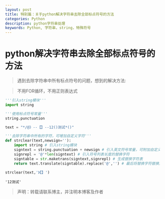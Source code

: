 ```yaml
---
layout: post
title: 特别篇：关于python解决字符串去除全部标点符号的方法
categories: Python
description: python字符串处理
keywords: Python, 字符串，string，特殊符号
---
```


# python解决字符串去除全部标点符号的方法 #


> 遇到去除字符串中所有标点符号的问题，想到的解决方法:

>不用FOR循环，不用正则表达式


```python
'''引入string模块'''
import string
```


```python
'''使用标点符号常量'''
string.punctuation
```


```python
text = "*/@》--【】--12()测试*()"

'''去除字符串中所有的字符，可增加自定义字符'''
def strclear(text,newsign=''):
    import string # 引入string模块
    signtext = string.punctuation + newsign # 引入英文符号常量，可附加自定义字符，默认为空
    signrepl = '@'*len(signtext) # 引入符号列表长度的替换字符
    signtable = str.maketrans(signtext,signrepl) # 生成替换字符表
    return text.translate(signtable).replace('@','') # 最后将替换字符替换为空即可

strclear(text,'》【】')
```




    '12测试'

> 声明：转载请联系博主，并注明本博客及作者
